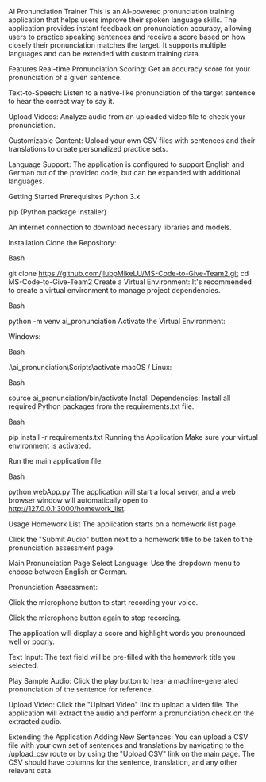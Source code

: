 AI Pronunciation Trainer
This is an AI-powered pronunciation training application that helps users improve their spoken language skills. The application provides instant feedback on pronunciation accuracy, allowing users to practice speaking sentences and receive a score based on how closely their pronunciation matches the target. It supports multiple languages and can be extended with custom training data.

Features
Real-time Pronunciation Scoring: Get an accuracy score for your pronunciation of a given sentence.

Text-to-Speech: Listen to a native-like pronunciation of the target sentence to hear the correct way to say it.

Upload Videos: Analyze audio from an uploaded video file to check your pronunciation.

Customizable Content: Upload your own CSV files with sentences and their translations to create personalized practice sets.

Language Support: The application is configured to support English and German out of the provided code, but can be expanded with additional languages.

Getting Started
Prerequisites
Python 3.x

pip (Python package installer)

An internet connection to download necessary libraries and models.

Installation
Clone the Repository:

Bash

git clone https://github.com/jlubpMikeLU/MS-Code-to-Give-Team2.git
cd MS-Code-to-Give-Team2
Create a Virtual Environment:
It's recommended to create a virtual environment to manage project dependencies.

Bash

python -m venv ai_pronunciation
Activate the Virtual Environment:

Windows:

Bash

.\ai_pronunciation\Scripts\activate
macOS / Linux:

Bash

source ai_pronunciation/bin/activate
Install Dependencies:
Install all required Python packages from the requirements.txt file.

Bash

pip install -r requirements.txt
Running the Application
Make sure your virtual environment is activated.

Run the main application file.

Bash

python webApp.py
The application will start a local server, and a web browser window will automatically open to http://127.0.0.1:3000/homework_list.

Usage
Homework List
The application starts on a homework list page.

Click the "Submit Audio" button next to a homework title to be taken to the pronunciation assessment page.

Main Pronunciation Page
Select Language: Use the dropdown menu to choose between English or German.

Pronunciation Assessment:

Click the microphone button to start recording your voice.

Click the microphone button again to stop recording.

The application will display a score and highlight words you pronounced well or poorly.

Text Input: The text field will be pre-filled with the homework title you selected.

Play Sample Audio: Click the play button to hear a machine-generated pronunciation of the sentence for reference.

Upload Video: Click the "Upload Video" link to upload a video file. The application will extract the audio and perform a pronunciation check on the extracted audio.

Extending the Application
Adding New Sentences: You can upload a CSV file with your own set of sentences and translations by navigating to the /upload_csv route or by using the "Upload CSV" link on the main page. The CSV should have columns for the sentence, translation, and any other relevant data.
